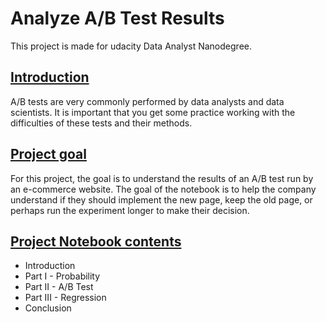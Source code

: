 # Analyze A/B Test Results

This project is made for udacity Data Analyst Nanodegree.

## <u>Introduction</u>

A/B tests are very commonly performed by data analysts and data scientists. It is important that you get some practice working with the difficulties of these tests and their methods.


## <u>Project goal</u>
For this project, the goal is to understand the results of an A/B test run by an e-commerce website. The goal of the notebook is to help the company understand if they should implement the new page, keep the old page, or perhaps run the experiment longer to make their decision.

## <u>Project Notebook contents</u>
- Introduction
- Part I - Probability
- Part II - A/B Test
- Part III - Regression
- Conclusion
